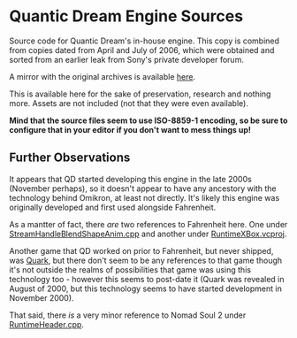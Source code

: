 # Quantic Dream Engine Sources

Source code for Quantic Dream's in-house engine. This copy is combined from copies dated from April and July of 2006, which were obtained and sorted from an earlier leak from Sony's private developer forum.

A mirror with the original archives is available [here](https://archive.org/details/qd-sources).

This is available here for the sake of preservation, research and nothing more. Assets are not included (not that they were even available).

**Mind that the source files seem to use ISO-8859-1 encoding, so be sure to configure that in your editor if you don't want to mess things up!**

## Further Observations

It appears that QD started developing this engine in the late 2000s (November perhaps), so it doesn't appear to have any ancestory with the technology behind Omikron, at least not directly.
It's likely this engine was originally developed and first used alongside Fahrenheit.

As a mantter of fact, there *are* two references to Fahrenheit here.
One under [StreamHandleBlendShapeAnim.cpp](3dengine/Sources/Behavior/Datas/StreamableBlendShapeAnim/StreamHandleBlendShapeAnim.cpp) and another under [RuntimeXBox.vcproj](runtime/RuntimeXBox.vcproj).

Another game that QD worked on prior to Fahrenheit, but never shipped, was [Quark](https://www.unseen64.net/2024/03/24/quark-dreamcast-cancelled/), but there don't seem to be any references to that game though it's not outside the realms of possibilities that game was using this technology too - however this seems to post-date it (Quark was revealed in August of 2000, but this technology seems to have started development in November 2000).

That said, there *is* a very minor reference to Nomad Soul 2 under [RuntimeHeader.cpp](runtime/Sources/Application/RuntimeHeader.cpp).
